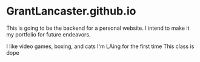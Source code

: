 # GrantLancaster.github.io

This is going to be the backend for a personal website. I intend to make it my portfolio for future endeavors.

I like video games, boxing, and cats
I'm LAing for the first time
This class is dope